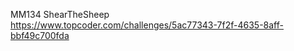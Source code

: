 MM134 ShearTheSheep  
https://www.topcoder.com/challenges/5ac77343-7f2f-4635-8aff-bbf49c700fda  



